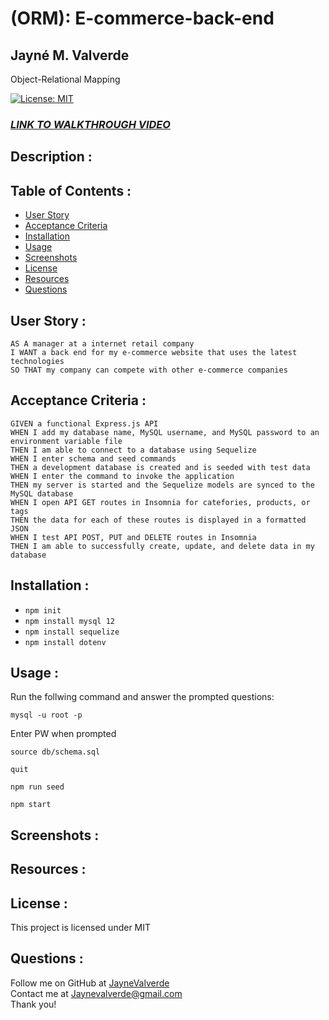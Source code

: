 # (ORM): E-commerce-back-end
## Jayné M. Valverde <br>
Object-Relational Mapping 

[![License: MIT](https://img.shields.io/badge/License-MIT-yellow.svg)](https://opensource.org/licenses/MIT)

### **_[LINK TO WALKTHROUGH VIDEO](https://www.youtube.com/watch?v=hUyMRiJQq0Y)_**

## Description : 


## Table of Contents : 
* [User Story](#user-story)
* [Acceptance Criteria](#acceptance-criteria)
* [Installation](#installation)
* [Usage](#usage)
* [Screenshots](#screenshots)
* [License](#license)
* [Resources](#resources)
* [Questions](#questions)

## User Story : 
``` 
AS A manager at a internet retail company 
I WANT a back end for my e-commerce website that uses the latest technologies
SO THAT my company can compete with other e-commerce companies 
```

## Acceptance Criteria : 
``` 
GIVEN a functional Express.js API
WHEN I add my database name, MySQL username, and MySQL password to an environment variable file 
THEN I am able to connect to a database using Sequelize 
WHEN I enter schema and seed commands 
THEN a development database is created and is seeded with test data 
WHEN I enter the command to invoke the application 
THEN my server is started and the Sequelize models are synced to the MySQL database 
WHEN I open API GET routes in Insomnia for catefories, products, or tags 
THEN the data for each of these routes is displayed in a formatted JSON 
WHEN I test API POST, PUT and DELETE routes in Insomnia 
THEN I am able to successfully create, update, and delete data in my database
```

## Installation : 
* `npm init` <br>
* `npm install mysql 12` <br>
* `npm install sequelize` <br>
* `npm install dotenv` <br>

## Usage : 
Run the follwing command and answer the prompted questions: <br>

`mysql -u root -p` <br>

Enter PW when prompted <br>

`source db/schema.sql` <br> 

`quit` <br>

`npm run seed` <br>

`npm start` <br>


## Screenshots : 


## Resources : 


## License : 
This project is licensed under MIT

## Questions : 
Follow me on GitHub at [JayneValverde](https://github.com/JayneValverde) <br>
Contact me at Jaynevalverde@gmail.com <br>
Thank you!